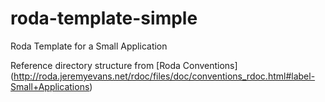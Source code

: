 # roda-template-simple

Roda Template for a Small Application

Reference directory structure from [Roda Conventions] (http://roda.jeremyevans.net/rdoc/files/doc/conventions_rdoc.html#label-Small+Applications)
